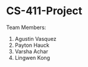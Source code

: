 # CS-411-Project

Team Members:
1) Agustin Vasquez
2) Payton Hauck
3) Varsha Achar 
4) Lingwen Kong
